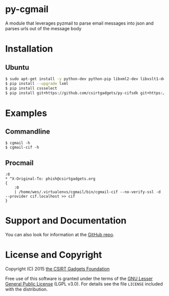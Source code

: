 # py-cgmail
A module that leverages pyzmail to parse email messages into json and parses urls out of the message body

# Installation

## Ubuntu
  ```bash
  $ sudo apt-get install -y python-dev python-pip libxml2-dev libxslt1-dev libxml2 zlib1g-dev
  $ pip install --upgrade lxml
  $ pip install cssselect
  $ pip install git+https://github.com/csirtgadgets/py-cifsdk git+https://github.com/csirtgadgets/py-cgmail
  ```

# Examples
## Commandline
```
$ cgmail -h
$ cgmail-cif -h
```

## Procmail
```
:0
* ^X-Original-To: phish@csirtgadgets.org
{
    :0
    | /home/wes/.virtualenvs/cgmail/bin/cgmail-cif --no-verify-ssl -d --provider cif.localhost >> cif
}
```

# Support and Documentation

You can also look for information at the [GitHub repo](https://github.com/csirtgadgets/py-cgmail).

# License and Copyright

Copyright (C) 2015 [the CSIRT Gadgets Foundation](http://csirtgadgets.org)

Free use of this software is granted under the terms of the [GNU Lesser General Public License](https://www.gnu.org/licenses/lgpl.html) (LGPL v3.0). For details see the file ``LICENSE`` included with the distribution.
